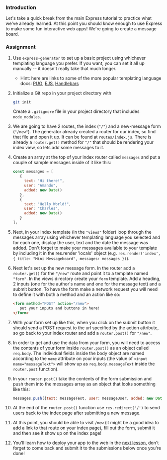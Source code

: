 ### Introduction
Let's take a quick break from the main Express tutorial to practice what we've already learned.  At this point you should know enough to use Express to make some fun interactive web apps! We're going to create a message board.

### Assignment

<div class="lesson-content__panel" markdown="1">

1.   Use `express-generator` to set up a basic project using whichever templating language you prefer. If you want, you can set it all up manually -- it doesn't really take that much longer.
     * Hint: here are links to some of the more popular templating language docs: [PUG](https://pugjs.org/api/getting-started.html), [EJS](https://ejs.co/#docs), [Handlebars](https://handlebarsjs.com/guide/)
2.   Initialize a Git repo in your project directory with
     
     ~~~bash
     git init
     ~~~
     
     Create a `.gitignore` file in your project directory that includes `node_modules`.  
3.   We are going to have 2 routes, the index (`"/"`) and a new-message form (`"/new"`). The generator already created a router for our index, so find that file and open it up.  It can be found at `routes/index.js`. There is already a `router.get()` method for `"/"` that should be rendering your index view, so lets add some messages to it.
4.   Create an array at the top of your index router called `messages` and put a couple of sample messages inside of it like this:

     ~~~javascript
     const messages = [
        {
          text: "Hi there!",
          user: "Amando",
          added: new Date()
        },
        {
          text: "Hello World!",
          user: "Charles",
          added: new Date()
        }
     ];
     ~~~

5.   Next, in your index template (in the `"views"` folder) loop through the messages array using whichever templating language you selected and for each one, display the user, text and the date the message was added. Don't forget to make your messages available to your template by including it in the res.render 'locals' object (e.g. `res.render('index', { title: "Mini Messageboard", messages: messages })`).
6.   Next let's set up the new message form.  In the router add a `router.get()` for the `"/new"` route and point it to a template named `"form"`. In the views directory create your `form` template. Add a heading, 2 inputs (one for the author's name and one for the message text) and a submit button. To have the form make a network request you will need to define it with both a method and an action like so:

     ~~~html
     <form method="POST" action="/new">
        put your inputs and buttons in here!
     </form>
     ~~~

7.   With your form set up like this, when you click on the submit button it should send a POST request to the url specified by the action attribute, so go back to your index router and add a `router.post()` for `"/new"`.
8.   In order to get and use the data from your form, you will need to access the contents of your form inside `router.post()` as an object called `req.body`. The individual fields inside the body object are named according to the `name` attribute on your inputs (the value of `<input name="messageText">` will show up as `req.body.messageText` inside the `router.post` function).
9.   In your `router.post()` take the contents of the form submission and push them into the messages array as an object that looks something like this:

     ~~~javascript
     messages.push({text: messageText, user: messageUser, added: new Date()});
     ~~~

10. At the end of the `router.post()` function use `res.redirect('/')` to send users back to the index page after submitting a new message.
11. At this point, you should be able to visit `/new` (it might be a good idea to add a link to that route on your index page), fill out the form, submit it and then see it show up on the index page!
12. You'll learn how to deploy your app to the web in the [next lesson](https://www.theodinproject.com/lessons/nodejs-deployment), don't forget to come back and submit it to the submissions below once you're done!

</div>
